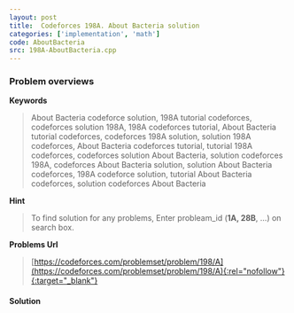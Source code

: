 ```yaml
---
layout: post
title:  Codeforces 198A. About Bacteria solution
categories: ['implementation', 'math']
code: AboutBacteria
src: 198A-AboutBacteria.cpp
---
```

### **Problem overviews**

**Keywords**
> About Bacteria codeforce solution, 198A tutorial codeforces, codeforces solution 198A, 198A codeforces tutorial, About Bacteria tutorial codeforces, codeforces 198A solution, solution 198A codeforces, About Bacteria codeforces tutorial, tutorial 198A codeforces, codeforces solution About Bacteria, solution codeforces 198A, codeforces About Bacteria solution, solution About Bacteria codeforces, 198A codeforce solution, tutorial About Bacteria codeforces, solution codeforces About Bacteria

**Hint**
> To find solution for any problems, Enter probleam_id (**1A, 28B**, ...) on search box. 

**Problems Url**
> [https://codeforces.com/problemset/problem/198/A](https://codeforces.com/problemset/problem/198/A){:rel="nofollow"}{:target="_blank"}

#### **Solution**



